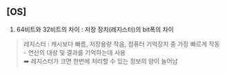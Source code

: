## [OS]  

1. 64비트와 32비트의 차이 : 저장 장치(레지스터)의 bit폭의 차이
  > 레지스터 : 캐시보다 빠름, 저장용량 작음, 컴퓨터 기억장치 중 가장 빠르게 작동
    - 연산의 대상 및 결과를 기억하는데 사용  
      ➡️ 레지스터가 크면 한번에 처리할 수 있는 정보의 양이 늘어남
